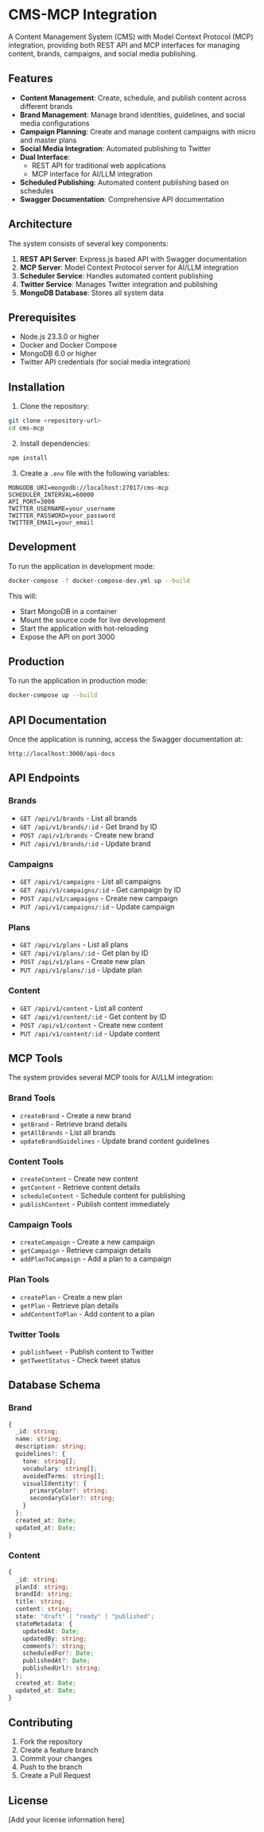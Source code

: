 # CMS-MCP Integration

A Content Management System (CMS) with Model Context Protocol (MCP) integration, providing both REST API and MCP interfaces for managing content, brands, campaigns, and social media publishing.

## Features

- **Content Management**: Create, schedule, and publish content across different brands
- **Brand Management**: Manage brand identities, guidelines, and social media configurations
- **Campaign Planning**: Create and manage content campaigns with micro and master plans
- **Social Media Integration**: Automated publishing to Twitter
- **Dual Interface**: 
  - REST API for traditional web applications
  - MCP interface for AI/LLM integration
- **Scheduled Publishing**: Automated content publishing based on schedules
- **Swagger Documentation**: Comprehensive API documentation

## Architecture

The system consists of several key components:

1. **REST API Server**: Express.js based API with Swagger documentation
2. **MCP Server**: Model Context Protocol server for AI/LLM integration
3. **Scheduler Service**: Handles automated content publishing
4. **Twitter Service**: Manages Twitter integration and publishing
5. **MongoDB Database**: Stores all system data

## Prerequisites

- Node.js 23.3.0 or higher
- Docker and Docker Compose
- MongoDB 6.0 or higher
- Twitter API credentials (for social media integration)

## Installation

1. Clone the repository:
```bash
git clone <repository-url>
cd cms-mcp
```

2. Install dependencies:
```bash
npm install
```

3. Create a `.env` file with the following variables:
```env
MONGODB_URI=mongodb://localhost:27017/cms-mcp
SCHEDULER_INTERVAL=60000
API_PORT=3000
TWITTER_USERNAME=your_username
TWITTER_PASSWORD=your_password
TWITTER_EMAIL=your_email
```

## Development

To run the application in development mode:

```bash
docker-compose -f docker-compose-dev.yml up --build
```

This will:
- Start MongoDB in a container
- Mount the source code for live development
- Start the application with hot-reloading
- Expose the API on port 3000

## Production

To run the application in production mode:

```bash
docker-compose up --build
```

## API Documentation

Once the application is running, access the Swagger documentation at:
```
http://localhost:3000/api-docs
```

## API Endpoints

### Brands
- `GET /api/v1/brands` - List all brands
- `GET /api/v1/brands/:id` - Get brand by ID
- `POST /api/v1/brands` - Create new brand
- `PUT /api/v1/brands/:id` - Update brand

### Campaigns
- `GET /api/v1/campaigns` - List all campaigns
- `GET /api/v1/campaigns/:id` - Get campaign by ID
- `POST /api/v1/campaigns` - Create new campaign
- `PUT /api/v1/campaigns/:id` - Update campaign

### Plans
- `GET /api/v1/plans` - List all plans
- `GET /api/v1/plans/:id` - Get plan by ID
- `POST /api/v1/plans` - Create new plan
- `PUT /api/v1/plans/:id` - Update plan

### Content
- `GET /api/v1/content` - List all content
- `GET /api/v1/content/:id` - Get content by ID
- `POST /api/v1/content` - Create new content
- `PUT /api/v1/content/:id` - Update content

## MCP Tools

The system provides several MCP tools for AI/LLM integration:

### Brand Tools
- `createBrand` - Create a new brand
- `getBrand` - Retrieve brand details
- `getAllBrands` - List all brands
- `updateBrandGuidelines` - Update brand content guidelines

### Content Tools
- `createContent` - Create new content
- `getContent` - Retrieve content details
- `scheduleContent` - Schedule content for publishing
- `publishContent` - Publish content immediately

### Campaign Tools
- `createCampaign` - Create a new campaign
- `getCampaign` - Retrieve campaign details
- `addPlanToCampaign` - Add a plan to a campaign

### Plan Tools
- `createPlan` - Create a new plan
- `getPlan` - Retrieve plan details
- `addContentToPlan` - Add content to a plan

### Twitter Tools
- `publishTweet` - Publish content to Twitter
- `getTweetStatus` - Check tweet status

## Database Schema

### Brand
```typescript
{
  _id: string;
  name: string;
  description: string;
  guidelines?: {
    tone: string[];
    vocabulary: string[];
    avoidedTerms: string[];
    visualIdentity?: {
      primaryColor?: string;
      secondaryColor?: string;
    }
  };
  created_at: Date;
  updated_at: Date;
}
```

### Content
```typescript
{
  _id: string;
  planId: string;
  brandId: string;
  title: string;
  content: string;
  state: "draft" | "ready" | "published";
  stateMetadata: {
    updatedAt: Date;
    updatedBy: string;
    comments?: string;
    scheduledFor?: Date;
    publishedAt?: Date;
    publishedUrl?: string;
  };
  created_at: Date;
  updated_at: Date;
}
```

## Contributing

1. Fork the repository
2. Create a feature branch
3. Commit your changes
4. Push to the branch
5. Create a Pull Request

## License

[Add your license information here]
